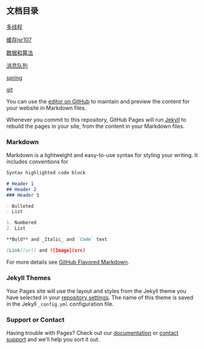 ## 文档目录

[多线程](https://isteinsgate.github.io/多线程)

[缓存jsr107](https://isteinsgate.github.io/缓存jsr107)

[数据和算法](https://isteinsgate.github.io/数据结果和算法)

[消息队列](https://isteinsgate.github.io/消息队列)

[spring](https://isteinsgate.github.io/spring)

[git](https://isteinsgate.github.io/git)

You can use the [editor on GitHub](https://github.com/iSteinsGate/iSteinsGate.GitHub.io/edit/main/index.md) to maintain and preview the content for your website in Markdown files.

Whenever you commit to this repository, GitHub Pages will run [Jekyll](https://jekyllrb.com/) to rebuild the pages in your site, from the content in your Markdown files.

### Markdown

Markdown is a lightweight and easy-to-use syntax for styling your writing. It includes conventions for

```markdown
Syntax highlighted code block

# Header 1
## Header 2
### Header 3

- Bulleted
- List

1. Numbered
2. List

**Bold** and _Italic_ and `Code` text

[Link](url) and ![Image](src)
```

For more details see [GitHub Flavored Markdown](https://guides.github.com/features/mastering-markdown/).

### Jekyll Themes

Your Pages site will use the layout and styles from the Jekyll theme you have selected in your [repository settings](https://github.com/iSteinsGate/iSteinsGate.GitHub.io/settings/pages). The name of this theme is saved in the Jekyll `_config.yml` configuration file.

### Support or Contact

Having trouble with Pages? Check out our [documentation](https://docs.github.com/categories/github-pages-basics/) or [contact support](https://support.github.com/contact) and we’ll help you sort it out.
